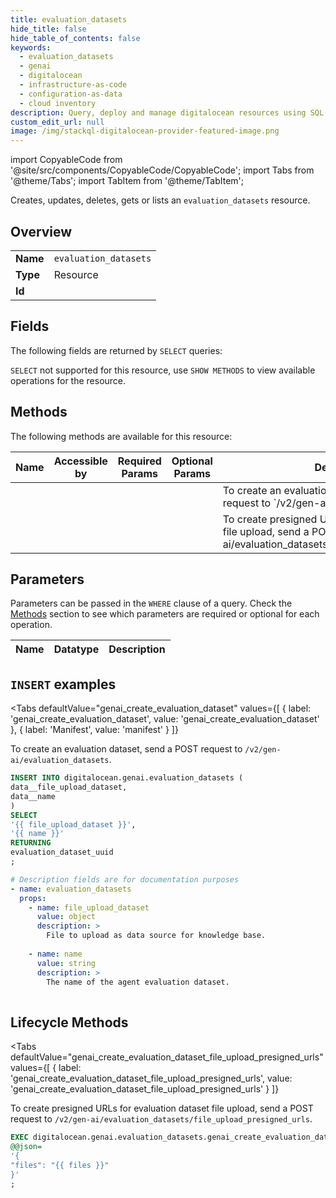 ```yaml
--- 
title: evaluation_datasets
hide_title: false
hide_table_of_contents: false
keywords:
  - evaluation_datasets
  - genai
  - digitalocean
  - infrastructure-as-code
  - configuration-as-data
  - cloud inventory
description: Query, deploy and manage digitalocean resources using SQL
custom_edit_url: null
image: /img/stackql-digitalocean-provider-featured-image.png
---
```


import CopyableCode from '@site/src/components/CopyableCode/CopyableCode';
import Tabs from '@theme/Tabs';
import TabItem from '@theme/TabItem';

Creates, updates, deletes, gets or lists an <code>evaluation_datasets</code> resource.

## Overview
<table><tbody>
<tr><td><b>Name</b></td><td><code>evaluation_datasets</code></td></tr>
<tr><td><b>Type</b></td><td>Resource</td></tr>
<tr><td><b>Id</b></td><td><CopyableCode code="digitalocean.genai.evaluation_datasets" /></td></tr>
</tbody></table>

## Fields

The following fields are returned by `SELECT` queries:

`SELECT` not supported for this resource, use `SHOW METHODS` to view available operations for the resource.


## Methods

The following methods are available for this resource:

<table>
<thead>
    <tr>
    <th>Name</th>
    <th>Accessible by</th>
    <th>Required Params</th>
    <th>Optional Params</th>
    <th>Description</th>
    </tr>
</thead>
<tbody>
<tr>
    <td><a href="#genai_create_evaluation_dataset"><CopyableCode code="genai_create_evaluation_dataset" /></a></td>
    <td><CopyableCode code="insert" /></td>
    <td></td>
    <td></td>
    <td>To create an evaluation dataset, send a POST request to `/v2/gen-ai/evaluation_datasets`.</td>
</tr>
<tr>
    <td><a href="#genai_create_evaluation_dataset_file_upload_presigned_urls"><CopyableCode code="genai_create_evaluation_dataset_file_upload_presigned_urls" /></a></td>
    <td><CopyableCode code="exec" /></td>
    <td></td>
    <td></td>
    <td>To create presigned URLs for evaluation dataset file upload, send a POST request to `/v2/gen-ai/evaluation_datasets/file_upload_presigned_urls`.</td>
</tr>
</tbody>
</table>

## Parameters

Parameters can be passed in the `WHERE` clause of a query. Check the [Methods](#methods) section to see which parameters are required or optional for each operation.

<table>
<thead>
    <tr>
    <th>Name</th>
    <th>Datatype</th>
    <th>Description</th>
    </tr>
</thead>
<tbody>
</tbody>
</table>

## `INSERT` examples

<Tabs
    defaultValue="genai_create_evaluation_dataset"
    values={[
        { label: 'genai_create_evaluation_dataset', value: 'genai_create_evaluation_dataset' },
        { label: 'Manifest', value: 'manifest' }
    ]}
>
<TabItem value="genai_create_evaluation_dataset">

To create an evaluation dataset, send a POST request to `/v2/gen-ai/evaluation_datasets`.

```sql
INSERT INTO digitalocean.genai.evaluation_datasets (
data__file_upload_dataset,
data__name
)
SELECT 
'{{ file_upload_dataset }}',
'{{ name }}'
RETURNING
evaluation_dataset_uuid
;
```
</TabItem>
<TabItem value="manifest">

```yaml
# Description fields are for documentation purposes
- name: evaluation_datasets
  props:
    - name: file_upload_dataset
      value: object
      description: >
        File to upload as data source for knowledge base.
        
    - name: name
      value: string
      description: >
        The name of the agent evaluation dataset.
        
```
</TabItem>
</Tabs>


## Lifecycle Methods

<Tabs
    defaultValue="genai_create_evaluation_dataset_file_upload_presigned_urls"
    values={[
        { label: 'genai_create_evaluation_dataset_file_upload_presigned_urls', value: 'genai_create_evaluation_dataset_file_upload_presigned_urls' }
    ]}
>
<TabItem value="genai_create_evaluation_dataset_file_upload_presigned_urls">

To create presigned URLs for evaluation dataset file upload, send a POST request to `/v2/gen-ai/evaluation_datasets/file_upload_presigned_urls`.

```sql
EXEC digitalocean.genai.evaluation_datasets.genai_create_evaluation_dataset_file_upload_presigned_urls 
@@json=
'{
"files": "{{ files }}"
}'
;
```
</TabItem>
</Tabs>
